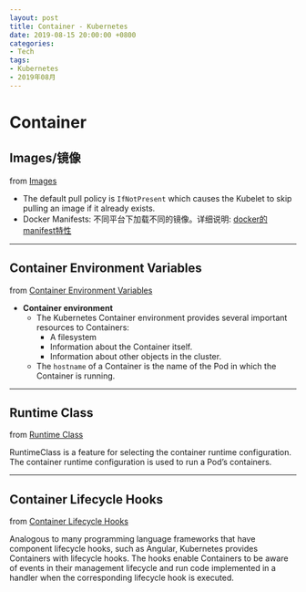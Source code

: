 ```yaml
---
layout: post
title: Container - Kubernetes
date: 2019-08-15 20:00:00 +0800
categories:
- Tech
tags:
- Kubernetes
- 2019年08月
---
```



# Container

## Images/镜像

from [Images](https://kubernetes.io/docs/concepts/containers/images/)

- The default pull policy is `IfNotPresent` which causes the Kubelet to skip pulling an image if it already exists.
- Docker Manifests: 不同平台下加载不同的镜像。详细说明: [docker的manifest特性](http://reborncodinglife.com/2019/05/24/docker-manifest-feature/)

----


## Container Environment Variables

from [Container Environment Variables](https://kubernetes.io/docs/concepts/containers/container-environment-variables/)

- **Container environment**
	- The Kubernetes Container environment provides several important resources to Containers:
		- A filesystem
		- Information about the Container itself.
		- Information about other objects in the cluster.
	- The `hostname` of a Container is the name of the Pod in which the Container is running.

----


## Runtime Class

from [Runtime Class](https://kubernetes.io/docs/concepts/containers/runtime-class/)

RuntimeClass is a feature for selecting the container runtime configuration. The container runtime configuration is used to run a Pod’s containers.

----	


## Container Lifecycle Hooks

from [Container Lifecycle Hooks](https://kubernetes.io/docs/concepts/containers/container-lifecycle-hooks/)

Analogous to many programming language frameworks that have component lifecycle hooks, such as Angular, Kubernetes provides Containers with lifecycle hooks. The hooks enable Containers to be aware of events in their management lifecycle and run code implemented in a handler when the corresponding lifecycle hook is executed.
